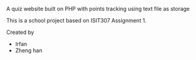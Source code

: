 A quiz website built on PHP with points tracking using text file as storage

This is a school project based on ISIT307 Assignment 1. 

Created by 
- Irfan
- Zheng han
